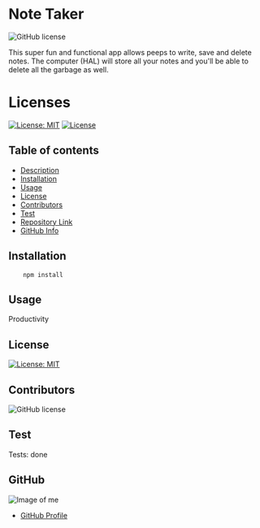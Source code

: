 # **Note Taker**

![GitHub license](https://img.shields.io/badge/Made%20by-%40paulinalo22-blue)


This super fun and functional app allows peeps to write, save and delete notes.  The computer (HAL) will store all your notes and you'll be able to delete all the garbage as well. 

# **Licenses**

[![License: MIT](https://img.shields.io/badge/License-MIT-yellow.svg)](https://opensource.org/licenses/MIT)
[![License](https://img.shields.io/badge/License-Apache%202.0-blue.svg)](https://opensource.org/licenses/Apache-2.0)


## Table of contents

- [Description](#Description)
- [Installation](#Installation)
- [Usage](#Usage)
- [License](#License)
- [Contributors](#Contributors)
- [Test](#Test)
- [Repository Link](#Repository)
- [GitHub Info](#GitHub) 


## Installation

        npm install

## Usage

Productivity

## License

[![License: MIT](https://img.shields.io/badge/License-MIT-yellow.svg)](https://opensource.org/licenses/MIT)

## Contributors

![GitHub license](https://img.shields.io/badge/Made%20by-%40paulinalo22-blue)

## Test

Tests: done

## GitHub

![Image of me](https://avatars0.githubusercontent.com/u/62158203?v=4)
- [GitHub Profile](https://github.com/paulinalo22)


